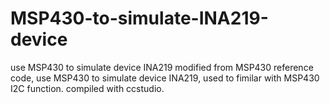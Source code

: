 # MSP430-to-simulate-INA219-device
use MSP430 to simulate device INA219
modified from MSP430 reference code, use MSP430 to simulate device INA219, used to fimilar with MSP430 I2C function.
compiled with ccstudio.

